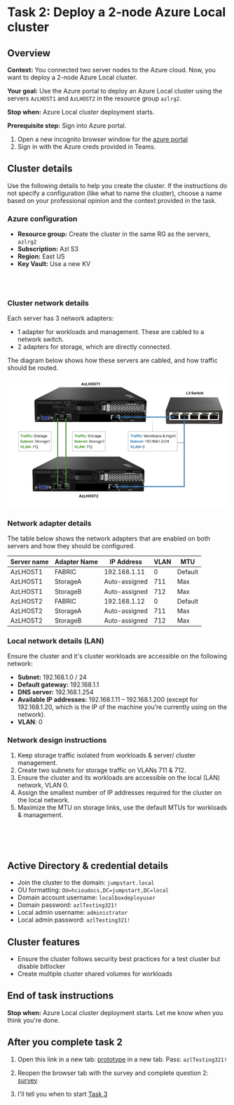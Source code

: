 
# Task 2: Deploy a 2-node Azure Local cluster
## Overview 

**Context:** You connected two server nodes to the Azure cloud. Now, you want to deploy a 2-node Azure Local cluster.

**Your goal:** Use the Azure portal to deploy an Azure Local cluster using the servers `AzLHOST1` and `AzLHOST2` in the resource group `azlrg2`.

**Stop when:** Azure Local cluster deployment starts.

**Prerequisite step:** Sign into Azure portal. 

1. Open a new incognito browser window for the [azure portal](https://portal.azure.com/)
2. Sign in with the Azure creds provided in Teams. 


## Cluster details 

Use the following details to help you create the cluster. If the instructions do not specify a configuration (like what to name the cluster), choose a name based on your professional opinion and the context provided in the task.

### Azure configuration

- **Resource group:** Create the cluster in the same RG as the servers, `azlrg2`
- **Subscription:** Azl S3
- **Region:** East US
- **Key Vault:** Use a new KV

<br>
<br>

### Cluster network details

Each server has 3 network adapters: 

- 1 adapter for workloads and management. These are cabled to a network switch. 
- 2 adapters for storage, which are directly connected. 

The diagram below shows how these servers are cabled, and how traffic should be routed. 

![Cluster network diagram](images/servercable2.png)

### Network adapter details
The table below shows the network adapters that are enabled on both servers and how they should be configured. 

| Server name | Adapter Name | IP Address      | VLAN | MTU     |
|-------------|--------------|-----------------|------|---------|
| AzLHOST1    | FABRIC       | 192.168.1.11    | 0    | Default |
| AzLHOST1    | StorageA     | Auto-assigned   | 711  | Max     |
| AzLHOST1    | StorageB     | Auto-assigned   | 712  | Max     |
| AzLHOST2    | FABRIC       | 192.168.1.12    | 0    | Default |
| AzLHOST2    | StorageA     | Auto-assigned   | 711  | Max     |
| AzLHOST2    | StorageB     | Auto-assigned   | 712  | Max     |

### Local network details (LAN)
Ensure the cluster and it's cluster workloads are accessible on the following network: 

- **Subnet:** 192.168.1.0 / 24
- **Default gateway:** 192.168.1.1
- **DNS server:** 192.168.1.254
- **Available IP addresses:** 192.168.1.11 – 192.168.1.200 (except for 192.168.1.20, which is the IP of the machine you’re currently using on the network).
- **VLAN**: 0

### Network design instructions  
1. Keep storage traffic isolated from workloads & server/ cluster management.
2. Create two subnets for storage traffic on VLANs 711 & 712.  
3. Ensure the cluster and its workloads are accessible on the local (LAN) network, VLAN 0.  
4. Assign the smallest number of IP addresses required for the cluster on the local network. 
5. Maximize the MTU on storage links, use the default MTUs for workloads & management. 



<br>
<br>
<br>


## Active Directory & credential details

- Join the cluster to the domain: `jumpstart.local`
- OU formatting: `OU=hcioudocs,DC=jumpstart,DC=local`
- Domain account username: `localboxdeployuser`
- Domain password: `azlTesting321!`
- Local admin username: `administrator`
- Local admin password: `azlTesting321!`

## Cluster features

- Ensure the cluster follows security best practices for a test cluster but disable bitlocker
- Create multiple cluster shared volumes for workloads


## End of task instructions

**Stop when:** Azure Local cluster deployment starts. Let me know when you think you're done. 


## After you complete task 2

1. Open this link in a new tab: [prototype](https://www.figma.com/proto/iBO6B6vgjwlEzgv7p10qFi/AzL-Benchmark-Prototypes?node-id=104-35&t=68CvmXlAwhUrDkvy-1) in a new tab. Pass: `azlTesting321!`

2. Reopen the browser tab with the survey and complete question 2: [survey](https://forms.office.com/r/4bBC2WZ5qG)

3. I'll tell you when to start [Task 3](task3.md)
